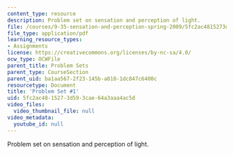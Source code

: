 ```yaml
---
content_type: resource
description: Problem set on sensation and perception of light.
file: /courses/9-35-sensation-and-perception-spring-2009/5fc2ac4815273d593cae64a3aaa4ac5d_MIT9_35s09_pset01.pdf
file_type: application/pdf
learning_resource_types:
- Assignments
license: https://creativecommons.org/licenses/by-nc-sa/4.0/
ocw_type: OCWFile
parent_title: Problem Sets
parent_type: CourseSection
parent_uid: ba1aa567-2f23-145b-a818-1dc847c6400c
resourcetype: Document
title: 'Problem Set #1'
uid: 5fc2ac48-1527-3d59-3cae-64a3aaa4ac5d
video_files:
  video_thumbnail_file: null
video_metadata:
  youtube_id: null
---
```

Problem set on sensation and perception of light.